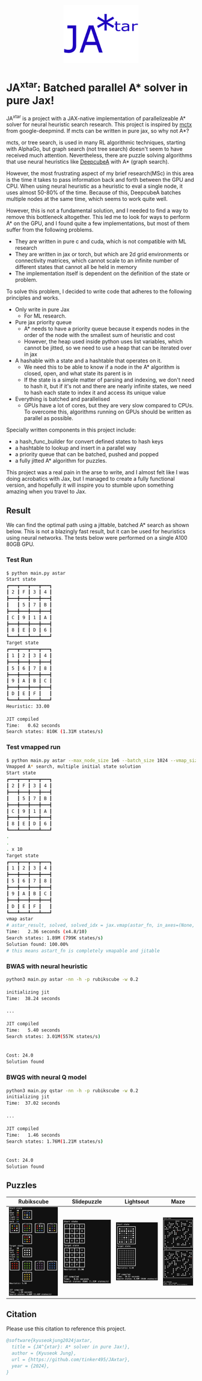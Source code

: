 <div align="center">
  <img src="images/JAxtar.png" alt="logo" width="200"></img>
</div>

# JA<sup>xtar</sup>: Batched parallel A\* solver in pure Jax!

JA<sup>xtar</sup> is a project with a JAX-native implementation of parallelizeable A\* solver for neural heuristic search research.
This project is inspired by [mctx](https://github.com/google-deepmind/mctx) from google-deepmind. If mcts can be written in pure jax, so why not A\*?

mcts, or tree search, is used in many RL algorithmic techniques, starting with AlphaGo, but graph search (not tree search) doesn't seem to have received much attention. Nevertheless, there are puzzle solving algorithms that use neural heuristics like [DeepcubeA](https://github.com/forestagostinelli/DeepCubeA) with A\* (graph search).

However, the most frustrating aspect of my brief research(MSc) in this area is the time it takes to pass information back and forth between the GPU and CPU.
When using neural heuristic as a heuristic to eval a single node, it uses almost 50-80% of the time. Because of this, DeepcubeA batches multiple nodes at the same time, which seems to work quite well.

However, this is not a fundamental solution, and I needed to find a way to remove this bottleneck altogether. This led me to look for ways to perform A\* on the GPU, and I found quite a few implementations, but most of them suffer from the following problems.

- They are written in pure c and cuda, which is not compatible with ML research
- They are written in jax or torch, but which are 2d grid environments or connectivity matrices, which cannot scale to an infinite number of different states that cannot all be held in memory
- The implementation itself is dependent on the definition of the state or problem.

To solve this problem, I decided to write code that adheres to the following principles and works.

- Only write in pure Jax
  - For ML research.
- Pure jax priority queue
  - A\* needs to have a priority queue because it expends nodes in the order of the node with the smallest sum of heuristic and cost
  - However, the heap used inside python uses list variables, which cannot be jitted, so we need to use a heap that can be iterated over in jax
- A hashable with a state and a hashtable that operates on it.
  - We need this to be able to know if a node in the A\* algorithm is closed, open, and what state its parent is in
  - If the state is a simple matter of parsing and indexing, we don't need to hash it, but if it's not and there are nearly infinite states, we need to hash each state to index it and access its unique value
- Everything is batched and parallelised
  - GPUs have a lot of cores, but they are very slow compared to CPUs. To overcome this, algorithms running on GPUs should be written as parallel as possible.

Specially written components in this project include:

- a hash_func_builder for convert defined states to hash keys
- a hashtable to lookup and insert in a parallel way
- a priority queue that can be batched, pushed and popped
- a fully jitted A\* algorithm for puzzles.

This project was a real pain in the arse to write, and I almost felt like I was doing acrobatics with Jax, but I managed to create a fully functional version, and hopefully it will inspire you to stumble upon something amazing when you travel to Jax.

## Result

We can find the optimal path using a jittable, batched A\* search as shown below. This is not a blazingly fast result, but it can be used for heuristics using neural networks.
The tests below were performed on a single A100 80GB GPU.

### Test Run

```bash
$ python main.py astar
Start state
┏━━━┳━━━┳━━━┳━━━┓
┃ 2 ┃ F ┃ 3 ┃ 4 ┃
┣━━━╋━━━╋━━━╋━━━┫
┃   ┃ 5 ┃ 7 ┃ B ┃
┣━━━╋━━━╋━━━╋━━━┫
┃ C ┃ 9 ┃ 1 ┃ A ┃
┣━━━╋━━━╋━━━╋━━━┫
┃ 8 ┃ E ┃ D ┃ 6 ┃
┗━━━┻━━━┻━━━┻━━━┛
Target state
┏━━━┳━━━┳━━━┳━━━┓
┃ 1 ┃ 2 ┃ 3 ┃ 4 ┃
┣━━━╋━━━╋━━━╋━━━┫
┃ 5 ┃ 6 ┃ 7 ┃ 8 ┃
┣━━━╋━━━╋━━━╋━━━┫
┃ 9 ┃ A ┃ B ┃ C ┃
┣━━━╋━━━╋━━━╋━━━┫
┃ D ┃ E ┃ F ┃   ┃
┗━━━┻━━━┻━━━┻━━━┛
Heuristic: 33.00

JIT compiled
Time:   0.62 seconds
Search states: 810K (1.31M states/s)
```

### Test vmapped run

```bash
$ python main.py astar --max_node_size 1e6 --batch_size 1024 --vmap_size 10
Vmapped A* search, multiple initial state solution
Start state
┏━━━┳━━━┳━━━┳━━━┓
┃ 2 ┃ F ┃ 3 ┃ 4 ┃
┣━━━╋━━━╋━━━╋━━━┫
┃   ┃ 5 ┃ 7 ┃ B ┃
┣━━━╋━━━╋━━━╋━━━┫
┃ C ┃ 9 ┃ 1 ┃ A ┃
┣━━━╋━━━╋━━━╋━━━┫
┃ 8 ┃ E ┃ D ┃ 6 ┃
┗━━━┻━━━┻━━━┻━━━┛
.
.
. x 10
Target state
┏━━━┳━━━┳━━━┳━━━┓
┃ 1 ┃ 2 ┃ 3 ┃ 4 ┃
┣━━━╋━━━╋━━━╋━━━┫
┃ 5 ┃ 6 ┃ 7 ┃ 8 ┃
┣━━━╋━━━╋━━━╋━━━┫
┃ 9 ┃ A ┃ B ┃ C ┃
┣━━━╋━━━╋━━━╋━━━┫
┃ D ┃ E ┃ F ┃   ┃
┗━━━┻━━━┻━━━┻━━━┛
vmap astar
# astar_result, solved, solved_idx = jax.vmap(astar_fn, in_axes=(None, 0, 0, None))(astar_result_build(), states, filled, target)
Time:   2.36 seconds (x4.8/10)
Search states: 1.89M (799K states/s)
Solution found: 100.00%
# this means astart_fn is completely vmapable and jitable
```

### BWAS with neural heuristic

```bash
python3 main.py astar -nn -h -p rubikscube -w 0.2

initializing jit
Time:  38.24 seconds

...

JIT compiled
Time:   5.40 seconds
Search states: 3.01M(557K states/s)


Cost: 24.0
Solution found
```

### BWQS with neural Q model

```bash
python3 main.py qstar -nn -h -p rubikscube -w 0.2
initializing jit
Time:  37.02 seconds

...

JIT compiled
Time:   1.46 seconds
Search states: 1.76M(1.21M states/s)


Cost: 24.0
Solution found
```

## Puzzles

| Rubikscube                                       | Slidepuzzle                                        | Lightsout                                      | Maze                                |
| ------------------------------------------------ | -------------------------------------------------- | ---------------------------------------------- | ----------------------------------- |
| ![Rubiks cube solve](images/rubikscubesolve.png) | ![Slide puzzle solve](images/slidepuzzlesolve.png) | ![Lights out solve](images/lightsoutsolve.png) | ![Maze solve](images/mazesolve.png) |

## Citation

Please use this citation to reference this project.

```bibtex
@software{kyuseokjung2024jaxtar,
  title = {JA^{xtar}: A* solver in pure Jax!},
  author = {Kyuseok Jung},
  url = {https://github.com/tinker495/JAxtar},
  year = {2024},
}
```
